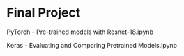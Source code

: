 # Final Project
PyTorch - Pre-trained models with Resnet-18.ipynb 

Keras - Evaluating and Comparing Pretrained Models.ipynb
